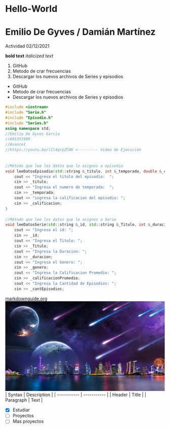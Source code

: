 # Hello-World
# Emilio De Gyves / Damián Martínez
Actividad 02/12/2021

**bold text**
*italicized text*

1. GitHub
2. Metodo de crar frecuencias
3. Descargar los nuevos archivos de Series y episodios

- GitHub
- Metodo de crar frecuencias
- Descargar los nuevos archivos de Series y episodios

````c++
#include <iostream>
#include "Serie.h"
#include "Episodio.h"
#include "Series.h"
using namespace std;
//Emilio De Gyves García
//A01351989
//Avance1
//https://youtu.be/lIl4qrpZCHU <--------- Video de Ejecución


//Método que lee los datos que le asignes a episodio
void leeDatosEpisodio(std::string &_titulo, int &_temporada, double &_calificacion) {
	cout << "Ingresa el titulo del episodio:  ";
	cin >> _titulo;
	cout << "Ingresa el numero de temporada:  ";
	cin >> _temporada;
	cout << "ingresa la calificacion del episodio: ";
	cin >> _calificacion;
}

//Método que lee los datos que le asignes a Serie
void leeDatosSerie(std::string &_id, std::string &_Titulo, int &_duracion, std::string &_genero, double &_calificacionPromedio, int &_cantEpisodios) {
	cout << "Ingresa el id: ";
	cin >> _id;
	cout << "Ingresa el Titulo: ";
	cin >> _Titulo;
	cout << "Ingresa la Duracion: ";
	cin >> _duracion;
	cout << "Ingresa el Genero: ";
	cin >> _genero;
	cout << "Ingresa la Calificacion Promedio: ";
	cin >> _calificacionPromedio;
	cout << "Ingresa la Cantidad de Episodios: ";
	cin >> _cantEpisodios;
````
[markdownguide.org](https://markdownguide.org/cheat-sheet/)
![imagen](paisaje.jpg)
| Syntax | Description |
| ----------- | ----------- |
| Header | Title |
| Paragraph | Text |
  
- [x] Estudiar
- [ ] Proyectos
- [ ] Mas proyectos
